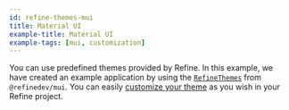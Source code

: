 ```yaml
---
id: refine-themes-mui
title: Material UI
example-title: Material UI
example-tags: [mui, customization]
---
```


You can use predefined themes provided by Refine. In this example, we have created an example application by using the [`RefineThemes`](/docs/ui-integrations/material-ui/theming#predefined-themes) from `@refinedev/mui`. You can easily [customize your theme](/docs/ui-integrations/material-ui/theming#overriding-the-themes) as you wish in your Refine project.

<CodeSandboxExample path="theme-material-ui-demo" />
